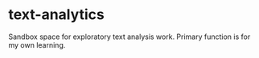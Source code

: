 # text-analytics
Sandbox space for exploratory text analysis work. Primary function is for my own learning.
